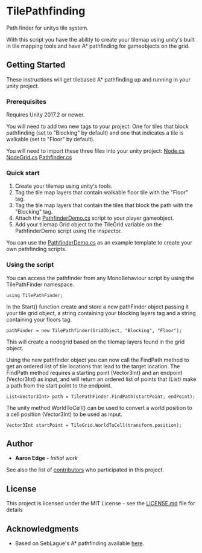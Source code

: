 # TilePathfinding

Path finder for unitys tile system.

With this script you have the ability to create your tilemap using unity's built in tile mapping tools and have A* pathfinding for gameobjects on the grid.

## Getting Started

These instructions will get tilebased A* pathfinding up and running in your unity project.

### Prerequisites

Requires Unity 2017.2 or newer.

You will need to add two new tags to your project: 
One for tiles that block pathfinding (set to "Blocking" by default)
and one that indicates a tile is walkable (set to "Floor" by default).

You will need to import these three files into your unity project:
[Node.cs](Node.cs)
[NodeGrid.cs](NodeGrid.cs)
[Pathfinder.cs](Pathfinder.cs)

### Quick start

1. Create your tilemap using unity's tools.
2. Tag the tile map layers that contain walkable floor tile with the "Floor" tag.
3. Tag the tile map layers that contain the tiles that block the path with the "Blocking" tag.
4. Attach the [PathfinderDemo.cs](PathfinderDemo.cs) script to your player gameobject.
5. Add your tilemap Grid object to the TileGrid variable on the PathfinderDemo script using the inspector.

You can use the [PathfinderDemo.cs](PathfinderDemo.cs) as an example template to create your own pathfinding scripts.

### Using the script

You can access the pathfinder from any MonoBehaviour script by using the TilePathFinder namespace.

```
using TilePathFinder;
```

In the Start() function create and store a new pathFinder object passing it your tile grid object, a string containing your blocking layers tag and a string containing your floors tag.

```
pathFinder = new TilePathfinder(GridObject, "Blocking", "Floor");
```

This will create a nodegrid based on the tilemap layers found in the grid object.

Using the new pathfinder object you can now call the FindPath method to get an ordered list of tile locations that lead to the target location.
The FindPath method requires a starting point (Vector3Int) and an endpoint (Vector3Int) as input, and will return an ordered list of points that (List<Vector3Int>) make a path from the start point to the endpoint.

```
List<Vector3Int> path = TilePathFinder.FindPath(startPoint, endPoint);
```

The unity method WorldToCell() can be used to convert a world position to a cell position (Vector3Int) to be used as input.

```
Vector3Int startPoint = TileGrid.WorldToCell(transform.position);
```

## Author

* **Aaron Edge** - *Initial work*

See also the list of [contributors](https://github.com/AaronEdge/TilePathfinding/contributors) who participated in this project.

## License

This project is licensed under the MIT License - see the [LICENSE.md](LICENSE.md) file for details

## Acknowledgments

* Based on SebLague's A* pathfinding available [here](https://github.com/SebLague/Pathfinding).

